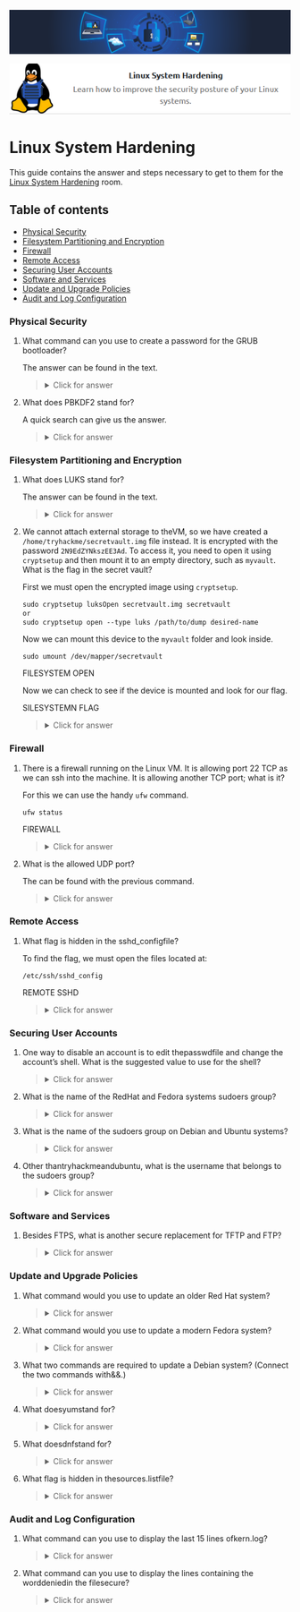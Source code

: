 ![Linux System Hardening Banner](https://github.com/Kevinovitz/TryHackMe_Writeups/blob/main/linuxsystemhardening/Linux_System_Hardening_Banner.png)

<p align="center">
   <img src="https://github.com/Kevinovitz/TryHackMe_Writeups/blob/main/linuxsystemhardening/Linux_System_Hardening_Cover.png" alt="Linux System Hardening Logo">
</p>

# Linux System Hardening

This guide contains the answer and steps necessary to get to them for the [Linux System Hardening](https://tryhackme.com/room/linuxsystemhardening) room.

## Table of contents

- [Physical Security](#physical-security)
- [Filesystem Partitioning and Encryption](#filesystem-partitioning-and-encryption)
- [Firewall](#firewall)
- [Remote Access](#remote-access)
- [Securing User Accounts](#securing-user-accounts)
- [Software and Services](#software-and-services)
- [Update and Upgrade Policies](#update-and-upgrade-policies)
- [Audit and Log Configuration](#audit-and-log-configuration)

### Physical Security

1. What command can you use to create a password for the GRUB bootloader?

   The answer can be found in the text.

   ><details><summary>Click for answer</summary>grub2-mkpasswd-pbkdf2</details>

2. What does PBKDF2 stand for?

   A quick search can give us the answer.

   ><details><summary>Click for answer</summary>Password-based Key Derivation Function 2</details>

### Filesystem Partitioning and Encryption

1. What does LUKS stand for?

   The answer can be found in the text.

   ><details><summary>Click for answer</summary>Linux Unified Key Set</details>

2. We cannot attach external storage to theVM, so we have created a `/home/tryhackme/secretvault.img` file instead. It is encrypted with the password `2N9EdZYNkszEE3Ad`. To access it, you need to open it using `cryptsetup` and then mount it to an empty directory, such as `myvault`. What is the flag in the secret vault?

   First we must open the encrypted image using `cryptsetup`.

   ```console
   sudo cryptsetup luksOpen secretvault.img secretvault
   or
   sudo cryptsetup open --type luks /path/to/dump desired-name
   ```

   Now we can mount this device to the `myvault` folder and look inside.

   ```console
   sudo umount /dev/mapper/secretvault
   ```

   FILESYSTEM OPEN

   Now we can check to see if the device is mounted and look for our flag.

   SILESYSTEMN FLAG

   ><details><summary>Click for answer</summary>THM{LUKS_not_LUX}</details>

### Firewall

1. There is a firewall running on the Linux VM. It is allowing port 22 TCP as we can ssh into the machine. It is allowing another TCP port; what is it?

   For this we can use the handy `ufw` command.

   ```console
   ufw status
   ```

   FIREWALL

   ><details><summary>Click for answer</summary>12526</details>

2. What is the allowed UDP port?

   The can be found with the previous command.

   ><details><summary>Click for answer</summary>14298</details>

### Remote Access

1. What flag is hidden in the sshd_configfile?

   To find the flag, we must open the files located at:

   ```console
   /etc/ssh/sshd_config
   ```

   REMOTE SSHD

   ><details><summary>Click for answer</summary>THM{secure_SEA_shell}</details>

### Securing User Accounts

1. One way to disable an account is to edit thepasswdfile and change the account’s shell. What is the suggested value to use for the shell?



   ><details><summary>Click for answer</summary>/sbin/nologin</details>

2. What is the name of the RedHat and Fedora systems sudoers group?



   ><details><summary>Click for answer</summary>wheel</details>

3. What is the name of the sudoers group on Debian and Ubuntu systems?



   ><details><summary>Click for answer</summary>sudo</details>

4. Other thantryhackmeandubuntu, what is the username that belongs to the sudoers group?



   ><details><summary>Click for answer</summary>blacksmith</details>

### Software and Services

1. Besides FTPS, what is another secure replacement for TFTP and FTP?



   ><details><summary>Click for answer</summary></details>

### Update and Upgrade Policies

1. What command would you use to update an older Red Hat system?



   ><details><summary>Click for answer</summary></details>

2. What command would you use to update a modern Fedora system?



   ><details><summary>Click for answer</summary></details>

3. What two commands are required to update a Debian system? (Connect the two commands with&&.)



   ><details><summary>Click for answer</summary></details>

4. What doesyumstand for?



   ><details><summary>Click for answer</summary></details>

5. What doesdnfstand for?



   ><details><summary>Click for answer</summary></details>

6. What flag is hidden in thesources.listfile?



   ><details><summary>Click for answer</summary></details>

### Audit and Log Configuration

1. What command can you use to display the last 15 lines ofkern.log?



   ><details><summary>Click for answer</summary></details>

2. What command can you use to display the lines containing the worddeniedin the filesecure?



   ><details><summary>Click for answer</summary></details>

